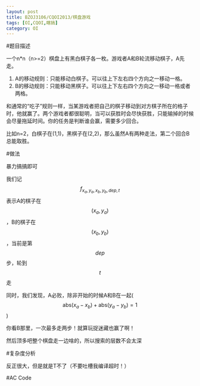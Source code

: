 ```yaml
---
layout: post
title: BZOJ3106/CQOI2013/棋盘游戏
tags: [OI,CQOI,瞎搞]
category: OI
---
```


#题目描述

一个n*n（n>=2）棋盘上有黑白棋子各一枚。游戏者A和B轮流移动棋子，A先走。

1. A的移动规则：只能移动白棋子。可以往上下左右四个方向之一移动一格。
2. B的移动规则：只能移动黑棋子。可以往上下左右四个方向之一移动一格或者两格。

和通常的“吃子”规则一样，当某游戏者把自己的棋子移动到对方棋子所在的格子时，他就赢了。两个游戏者都很聪明，当可以获胜时会尽快获胜，只能输掉的时候会尽量拖延时间。你的任务是判断谁会赢，需要多少回合。

比如n=2，白棋子在(1,1)，黑棋子在(2,2)，那么虽然A有两种走法，第二个回合B总能取胜。

#做法

暴力搞搞即可

我们记$$f_{x_a,y_a,x_b,y_b,dep,t}$$表示A的棋子在$$(x_a,y_a)$$，B的棋子在$$(x_b,y_b)$$，当前是第$$dep$$步，轮到$$t$$走

同时，我们发现，A必败，除非开始的时候A和B在一起($$\mathrm{abs}(x_a-x_b)+\mathrm{abs}(y_a-y_b)=1$$)

你看B那里，一次最多走两步！就算玩捉迷藏也赢了啊！

然后顶多吧整个棋盘走一边啥的，所以搜索的层数不会太深

#复杂度分析

反正很大，但是就是T不了（不要吐槽我编译超时！）

#AC Code

<script src="https://gist.github.com/erjiaqing/10436476.js"></script>




